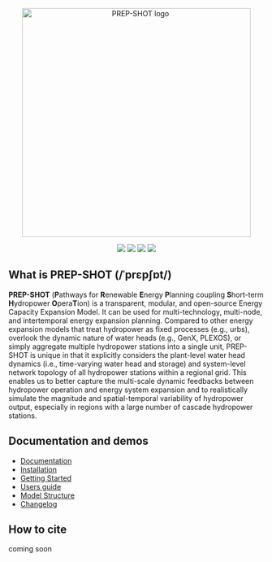 <p align="center">
  <a href="https://prep-next.github.io/PREP-SHOT/">
    <img src="https://user-images.githubusercontent.com/50036800/221886195-3113531b-f9c4-4c6a-bb66-612c8b9c3d9a.png" width="450" alt="PREP-SHOT logo">
  </a>
</p>

<p align="center">
<a href="https://github.com/PREP-NexT/PREP-SHOT" alt="GitHub contributors">
<img src="https://img.shields.io/github/contributors/PREP-NexT/PREP-SHOT.svg" /></a>
<a href="https://github.com/PREP-NexT/PREP-SHOT" alt="GitHub issues by-label">
<img src="https://img.shields.io/github/issues/PREP-NexT/PREP-SHOT" /></a>
<a href="https://twitter.com/PREPNexT_Lab" alt="Twitter Follow">
<img src="https://img.shields.io/twitter/follow/PREPNexT_Lab.svg?label=Follow&style=social" /></a>
<a href="https://github.com/PREP-NexT/PREP-SHOT" alt="License">
<img src="https://img.shields.io/github/license/PREP-NexT/PREP-SHOT.svg" /></a>
</p>

## What is PREP-SHOT (/ˈprɛpʃɒt/)

**PREP-SHOT** (**P**athways for **R**enewable **E**nergy **P**lanning coupling **S**hort-term **H**ydropower **O**pera**T**ion) is a transparent, modular, and open-source Energy Capacity Expansion Model. It can be used for multi-technology, multi-node, and intertemporal energy expansion planning. Compared to other energy expansion models that treat hydropower as fixed processes (e.g., urbs), overlook the dynamic nature of water heads (e.g., GenX, PLEXOS), or simply aggregate multiple hydropower stations into a single unit, PREP-SHOT is unique in that it explicitly considers the plant-level water head dynamics (i.e., time-varying water head and storage) and system-level network topology of all hydropower stations within a regional grid. This enables us to better capture the multi-scale dynamic feedbacks between hydropower operation and energy system expansion and to realistically simulate the magnitude and spatial-temporal variability of hydropower output, especially in regions with a large number of cascade hydropower stations.

## Documentation and demos

- [Documentation](https://prep-next.github.io/PREP-SHOT/index.html)
- [Installation](https://prep-next.github.io/PREP-SHOT/Installation.html)
- [Getting Started](https://prep-next.github.io/PREP-SHOT/Introduction.html)
- [Users guide](https://prep-next.github.io/PREP-SHOT/Users_guide.html)
- [Model Structure](https://prep-next.github.io/PREP-SHOT/Model_structure.html)
- [Changelog](https://prep-next.github.io/PREP-SHOT/Changelog.html)

## How to cite

coming soon



